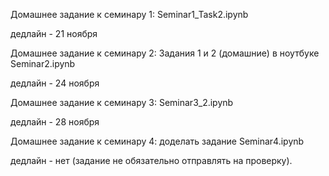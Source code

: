 Домашнее задание к семинару 1: 
  Seminar1_Task2.ipynb
  
  дедлайн - 21 ноября
  
  
Домашнее задание к семинару 2:
  Задания 1 и 2 (домашние) в ноутбуке Seminar2.ipynb
  
  дедлайн - 24 ноября
  
  
Домашнее задание к семинару 3:
  Seminar3_2.ipynb
  
  дедлайн - 28 ноября
  
  
Домашнее задание к семинару 4:
  доделать задание Seminar4.ipynb
  
  дедлайн - нет (задание не обязательно отправлять на проверку).

